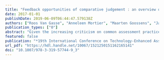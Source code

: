 ```yaml
---
title: "Feedback opportunities of comparative judgement : an overview of possible features and acceptance at different user levels"
date: 2017-01-01
publishDate: 2019-06-09T06:44:47.579138Z
authors: ["Roos Van Gasse", "Anneleen Mortier", "Maarten Goossens", "Jan Vanhoof", "Peter Van Petegem", "Peter Vlerick", "Sven De Maeyer"]
publication_types: ["0"]
abstract: "Given the increasing criticism on common assessment practices (e.g. assessments using rubrics), the method of Comparative Judgement (CJ) in assessments is on the rise due to its opportunities for reliable and valid competence assessment. However, up to now the emphasis in digital tools making use of CJ has lied primarily on efficient algorithms for CJ rather than on providing valuable feedback. Digital Platform for the Assessment of Competences (D-PAC) investigates the opportunities and constraints of CJ-based feedback and aims to examine the potential of CJ-based feedback for learning. Reporting on design based research, this paper describes the features of D-PAC feedback available at different user levels: the user being assessed (assesse), the user assessing others (assessor) and the user who coordinates the assessment (Performance Assessment Manager (PAM)). Interviews conducted with different users in diverse organizations show that both the characteristics of D-PAC feedback and the acceptance at user level is promising for future use of D-PAC. Despite that further investigations are needed with regard to the contribution of D-PAC feedback for user learning, the characteristics and user acceptance of D-PAC feedback are promising to enlarge the summative scope of CJ to formative assessment and professionalization."
featured: false
publication: "*19th International Conference on Technology-Enhanced Assessment (TEA), OCT 05-06, 2016, Tallinn, ESTONIA*"
url_pdf: "https://hdl.handle.net/10067/1521250151162165141"
doi: "10.1007/978-3-319-57744-9_3"
---
```


